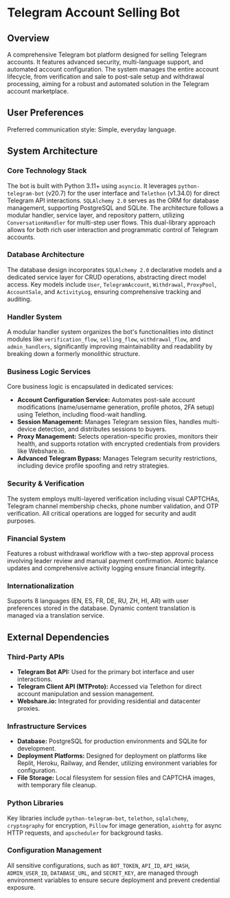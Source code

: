 # Telegram Account Selling Bot

## Overview

A comprehensive Telegram bot platform designed for selling Telegram accounts. It features advanced security, multi-language support, and automated account configuration. The system manages the entire account lifecycle, from verification and sale to post-sale setup and withdrawal processing, aiming for a robust and automated solution in the Telegram account marketplace.

## User Preferences

Preferred communication style: Simple, everyday language.

## System Architecture

### Core Technology Stack
The bot is built with Python 3.11+ using `asyncio`. It leverages `python-telegram-bot` (v20.7) for the user interface and `Telethon` (v1.34.0) for direct Telegram API interactions. `SQLAlchemy 2.0` serves as the ORM for database management, supporting PostgreSQL and SQLite. The architecture follows a modular handler, service layer, and repository pattern, utilizing `ConversationHandler` for multi-step user flows. This dual-library approach allows for both rich user interaction and programmatic control of Telegram accounts.

### Database Architecture
The database design incorporates `SQLAlchemy 2.0` declarative models and a dedicated service layer for CRUD operations, abstracting direct model access. Key models include `User`, `TelegramAccount`, `Withdrawal`, `ProxyPool`, `AccountSale`, and `ActivityLog`, ensuring comprehensive tracking and auditing.

### Handler System
A modular handler system organizes the bot's functionalities into distinct modules like `verification_flow`, `selling_flow`, `withdrawal_flow`, and `admin_handlers`, significantly improving maintainability and readability by breaking down a formerly monolithic structure.

### Business Logic Services
Core business logic is encapsulated in dedicated services:
- **Account Configuration Service:** Automates post-sale account modifications (name/username generation, profile photos, 2FA setup) using Telethon, including flood-wait handling.
- **Session Management:** Manages Telegram session files, handles multi-device detection, and distributes sessions to buyers.
- **Proxy Management:** Selects operation-specific proxies, monitors their health, and supports rotation with encrypted credentials from providers like Webshare.io.
- **Advanced Telegram Bypass:** Manages Telegram security restrictions, including device profile spoofing and retry strategies.

### Security & Verification
The system employs multi-layered verification including visual CAPTCHAs, Telegram channel membership checks, phone number validation, and OTP verification. All critical operations are logged for security and audit purposes.

### Financial System
Features a robust withdrawal workflow with a two-step approval process involving leader review and manual payment confirmation. Atomic balance updates and comprehensive activity logging ensure financial integrity.

### Internationalization
Supports 8 languages (EN, ES, FR, DE, RU, ZH, HI, AR) with user preferences stored in the database. Dynamic content translation is managed via a translation service.

## External Dependencies

### Third-Party APIs
- **Telegram Bot API:** Used for the primary bot interface and user interactions.
- **Telegram Client API (MTProto):** Accessed via Telethon for direct account manipulation and session management.
- **Webshare.io:** Integrated for providing residential and datacenter proxies.

### Infrastructure Services
- **Database:** PostgreSQL for production environments and SQLite for development.
- **Deployment Platforms:** Designed for deployment on platforms like Replit, Heroku, Railway, and Render, utilizing environment variables for configuration.
- **File Storage:** Local filesystem for session files and CAPTCHA images, with temporary file cleanup.

### Python Libraries
Key libraries include `python-telegram-bot`, `telethon`, `sqlalchemy`, `cryptography` for encryption, `Pillow` for image generation, `aiohttp` for async HTTP requests, and `apscheduler` for background tasks.

### Configuration Management
All sensitive configurations, such as `BOT_TOKEN`, `API_ID`, `API_HASH`, `ADMIN_USER_ID`, `DATABASE_URL`, and `SECRET_KEY`, are managed through environment variables to ensure secure deployment and prevent credential exposure.